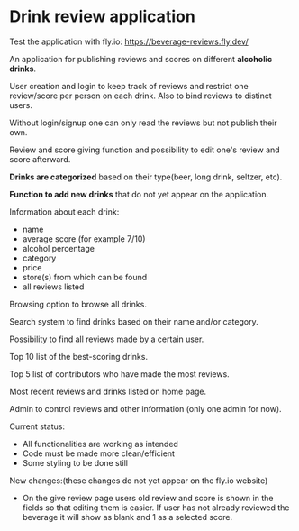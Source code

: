# Drink review application
Test the application with fly.io:
https://beverage-reviews.fly.dev/

An application for publishing reviews and scores on different **alcoholic drinks**.

User creation and login to keep track of reviews and restrict one review/score per person on each drink. Also to bind reviews to distinct users.

Without login/signup one can only read the reviews but not publish their own.

Review and score giving function and possibility to edit one's review and score afterward.

**Drinks are categorized** based on their type(beer, long drink, seltzer, etc).

**Function to add new drinks** that do not yet appear on the application.

Information about each drink: 
- name
- average score (for example 7/10)
- alcohol percentage
- category
- price
- store(s) from which can be found
- all reviews listed

Browsing option to browse all drinks.

Search system to find drinks based on their name and/or category.

Possibility to find all reviews made by a certain user.

Top 10 list of the best-scoring drinks.

Top 5 list of contributors who have made the most reviews.

Most recent reviews and drinks listed on home page.

Admin to control reviews and other information (only one admin for now).


Current status:
- All functionalities are working as intended
- Code must be made more clean/efficient
- Some styling to be done still


New changes:(these changes do not yet appear on the fly.io website)
- On the give review page users old review and score is shown in the fields so that editing them is easier. If user has not already reviewed the beverage it will show as blank and 1 as a selected score.


